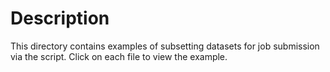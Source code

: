 # Description

This directory contains examples of subsetting datasets for job submission via the script. Click on each file to view the example.

